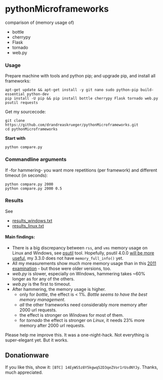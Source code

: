 # pythonMicroframeworks
comparison of (memory usage of) 
* bottle 
* cherrypy 
* Flask 
* tornado 
* web.py
 
 
### Usage

Prepare machine with tools and python pip; and upgrade pip, and install all frameworks:

    apt-get update && apt-get install -y git nano sudo python-pip build-essential python-dev
    pip install -U pip && pip install bottle cherrypy Flask tornado web.py psutil requests
    
Get my sourcecode:

    git clone https://github.com/drandreaskrueger/pythonMicroframeworks.git
    cd pythonMicroframeworks
    
**Start with**

    python compare.py 
    
    
### Commandline arguments
If -for hammering- you want more repetitions (per framework) and different timeout (in seconds):

    python compare.py 2000
    python compare.py 2000 0.5
    

### Results

See
* [results_windows.txt](results_windows.txt)
* [results_linux.txt](results_linux.txt)

#### Main findings:
* There is a big discrepancy between ``rss``, and ``vms`` memory usage on Linux and Windows, see [psutil](http://pythonhosted.org/psutil/#psutil.Process.memory_info) tool. Hopefully, psutil 4.0.0 [will be more useful](http://pythonhosted.org/psutil/#psutil.Process.memory_full_info), my 3.3.0 does not have ``memory_full_info()`` yet.
* All my measurements show much more memory usage than in this [2011 examination](http://nuald.blogspot.de/2011/08/web-application-framework-comparison-by.html) - but those were older versions, too.
* *web.py* is slower, especially on Windows, hammering takes ~60% longer as for any of the others.
* *web.py* is the first to timeout.
* After hammering, the memory usage is higher.
  * only for *bottle*, the effect is < 1%. *Bottle seems to have the best memory management.*
  * *all* the other frameworks need considerably more memory after 2000 url requests.
  * the effect is stronger on *Windows* for most of them. 
  * for *tornado* the effect is stronger on *Linux*, it needs 23% more memory after 2000 url requests.
  
Please help me improve this. It was a one-night-hack. Not everything is super-elegant yet. But it works.

## Donationware
If you like this, show it: ``[BTC] 14EyWS5z8Y5kgwq52D3qeZVor1rUsdNYJy``. Thanks, much appreciated.



